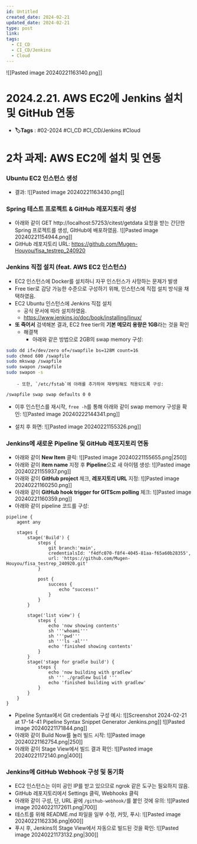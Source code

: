 ```yaml
---
id: Untitled
created_date: 2024-02-21
updated_date: 2024-02-21
type: post
link: 
tags:
  - CI_CD
  - CI_CD/Jenkins
  - Cloud
---
```

![[Pasted image 20240221163140.png]]
# 2024.2.21. AWS EC2에 Jenkins 설치 및 GitHub 연동
- **🏷️Tags** :   #02-2024 #CI_CD #CI_CD/Jenkins #Cloud 

# 2차 과제: AWS EC2에 설치 및 연동

### Ubuntu EC2 인스턴스 생성
- 결과:
![[Pasted image 20240221163430.png]]
### Spring 테스트 프로젝트 & GitHub 레포지토리 생성
- 아래와 같이 GET http://localhost:57253/citest/getdata 요청을 받는 간단한 Spring 프로젝트를 생성, GItHub에 배포하였음.
![[Pasted image 20240221154944.png]]
- GitHub 레포지토리 URL: https://github.com/Mugen-Houyou/fisa_testrep_240920

### Jenkins 직접 설치 (feat. AWS EC2 인스턴스)
- EC2 인스턴스에 Docker를 설치하니 자꾸 인스턴스가 사망하는 문제가 발생
- Free tier로 감당 가능한 수준으로 구성하기 위해, 인스턴스에 직접 설치 방식을 채택하였음.
- EC2 Ubuntu 인스턴스에 Jenkins 직접 설치
	- 공식 문서에 따라 설치하였음.
	- https://www.jenkins.io/doc/book/installing/linux/
- **또 죽어서** 검색해본 결과, EC2 free tier의 **기본 메모리 용량은 1GB**라는 것을 확인
	- 해결책 
		- 아래와 같은 방법으로 2GB의 swap memory 구성:
```bash
sudo dd if=/dev/zero of=/swapfile bs=128M count=16
sudo chmod 600 /swapfile
sudo mkswap /swapfile
sudo swapon /swapfile
sudo swapon -s
``` 
        - 또한, `/etc/fstab`에 아래를 추가하여 재부팅해도 적용되도록 구성:
```bash
/swapfile swap swap defaults 0 0
``` 
   -  이후 인스턴스를 재시작, `free -h`를 통해 아래와 같이 swap memory 구성을 확인:
![[Pasted image 20240222144341.png]]

- 설치 후 화면:
![[Pasted image 20240221155326.png]]

### Jenkins에 새로운 Pipeline 및 GitHub 레포지토리 연동
- 아래와 같이 **New Item** 클릭:
![[Pasted image 20240221155655.png|250]]
- 아래와 같이 **item name** 지정 후 **Pipeline**으로 새 아이템 생성:
![[Pasted image 20240221155937.png]]
- 아래와 같이 **GitHub project** 체크, **레포지토리 URL** 지정:
![[Pasted image 20240221160250.png]]
- 아래와 같이 **GitHub hook trigger for GITScm polling** 체크:
![[Pasted image 20240221160359.png]]
- 아래와 같이 pipeline 코드를 구성:
```
pipeline {
    agent any

    stages {
        stage('Build') {
            steps {
                git branch:'main',
                credentialsId: 'f4dfc070-f8f4-4045-81aa-f65a60b28355', 
                url: 'https://github.com/Mugen-Houyou/fisa_testrep_240920.git'
            }

            post {
                success {
                    echo "success!"
                }
            }
        }
        
        stage('list view') {
            steps {
                echo 'now showing contents'
                sh '''whoami'''
                sh '''pwd'''
                sh '''ls -al'''
                echo 'finished showing contents'
            }
        }
        stage('stage for gradle build') {
            steps {
                echo 'now building with gradlew'
                sh ''' ./gradlew build '''
                echo 'finished building with gradlew'
            }
        }
    }
}
```
- Pipeline Syntax에서 Git credentials 구성 예시:
![[Screenshot 2024-02-21 at 17-14-41 Pipeline Syntax Snippet Generator Jenkins.png]]
![[Pasted image 20240221171844.png]]
- 아래와 같이 Build Now를 눌러 빌드 시작:
	![[Pasted image 20240221162754.png|250]]
- 아래와 같이 Stage View에서 빌드 결과 확인:
	![[Pasted image 20240221172140.png|400]]

### Jenkins에 GitHub Webhook 구성 및 동기화
- EC2 인스턴스는 이미 공인 IP를 받고 있으므로 ngrok 같은 도구는 필요하지 않음.
- GitHub 레포지토리에서 Settings 클릭, Webhooks 클릭
- 아래와 같이 구성, 단, URL 끝에 `/github-webhook/`를 붙인 것에 유의:
![[Pasted image 20240221172611.png|700]]
- 테스트를 위해 README.md 파일을 일부 수정, 커밋, 푸시:
![[Pasted image 20240221162336.png|600]]
- 푸시 후, Jenkins의 Stage View에서 자동으로 빌드된 것을 확인:
	![[Pasted image 20240221173132.png|300]]

